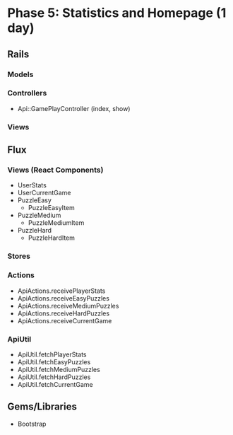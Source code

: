 # Phase 5: Statistics and Homepage (1 day)

## Rails
### Models

### Controllers
* Api::GamePlayController (index, show)

### Views

## Flux
### Views (React Components)
* UserStats
* UserCurrentGame
* PuzzleEasy
  * PuzzleEasyItem
* PuzzleMedium
  * PuzzleMediumItem
* PuzzleHard
  * PuzzleHardItem

### Stores

### Actions
* ApiActions.receivePlayerStats
* ApiActions.receiveEasyPuzzles
* ApiActions.receiveMediumPuzzles
* ApiActions.receiveHardPuzzles
* ApiActions.receiveCurrentGame

### ApiUtil
* ApiUtil.fetchPlayerStats
* ApiUtil.fetchEasyPuzzles
* ApiUtil.fetchMediumPuzzles
* ApiUtil.fetchHardPuzzles
* ApiUtil.fetchCurrentGame

## Gems/Libraries
* Bootstrap 
